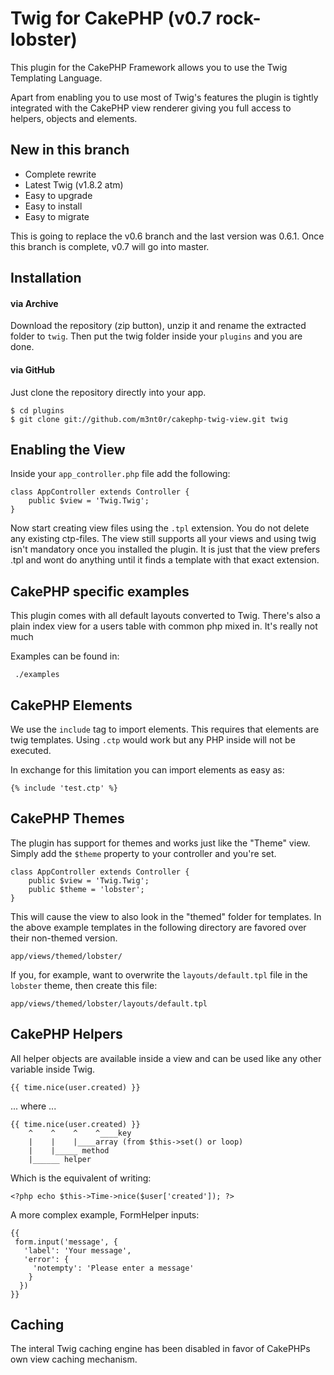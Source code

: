 # Twig for CakePHP (v0.7 rock-lobster)

This plugin for the CakePHP Framework allows you to use the Twig Templating Language.

Apart from enabling you to use most of Twig's features the plugin is tightly integrated with 
the CakePHP view renderer giving you full access to helpers, objects and elements.

## New in this branch

- Complete rewrite
- Latest Twig (v1.8.2 atm)
- Easy to upgrade
- Easy to install
- Easy to migrate

This is going to replace the v0.6 branch and the last version was 0.6.1. 
Once this branch is complete, v0.7 will go into master.

## Installation

#### via Archive

Download the repository (zip button), unzip it and rename the extracted folder to ```twig```.
Then put the twig folder inside your ```plugins``` and you are done.

#### via GitHub

Just clone the repository directly into your app.

    $ cd plugins 
    $ git clone git://github.com/m3nt0r/cakephp-twig-view.git twig

## Enabling the View

Inside your ```app_controller.php``` file add the following:

    class AppController extends Controller {
        public $view = 'Twig.Twig';
    }

Now start creating view files using the ```.tpl``` extension. You do not delete any existing ctp-files. The view still supports all your views 
and using twig isn't mandatory once you installed the plugin. It is just that the view prefers .tpl and wont do anything until it finds a template 
with that exact extension. 

## CakePHP specific examples

This plugin comes with all default layouts converted to Twig. There's also a plain index view 
for a users table with common php mixed in. It's really not much

Examples can be found in:

     ./examples


## CakePHP Elements

We use the `include` tag to import elements. This requires that elements are twig templates. Using ```.ctp``` would work but any PHP inside will not be executed. 

In exchange for this limitation you can import elements as easy as:

    {% include 'test.ctp' %} 

## CakePHP Themes

The plugin has support for themes and works just like the "Theme" view. Simply add the ```$theme```
property to your controller and you're set.

    class AppController extends Controller {
        public $view = 'Twig.Twig';
        public $theme = 'lobster';
    }

This will cause the view to also look in the "themed" folder for templates. In the above example
templates in the following directory are favored over their non-themed version.

    app/views/themed/lobster/

If you, for example, want to overwrite the ```layouts/default.tpl``` file in the ```lobster``` theme, 
then create this file:

    app/views/themed/lobster/layouts/default.tpl

## CakePHP Helpers

All helper objects are available inside a view and can be used like any other variable inside Twig.

    {{ time.nice(user.created) }}

... where ...

    {{ time.nice(user.created) }}
        ^    ^    ^    ^____key
        |    |    |____array (from $this->set() or loop)
        |    |_____ method
        |______ helper

Which is the equivalent of writing:

    <?php echo $this->Time->nice($user['created']); ?>

A more complex example, FormHelper inputs:

    {{
     form.input('message', {
       'label': 'Your message',
       'error': {
         'notempty': 'Please enter a message'
        }
      })
    }}

## Caching

The interal Twig caching engine has been disabled in favor of CakePHPs own view caching mechanism.
